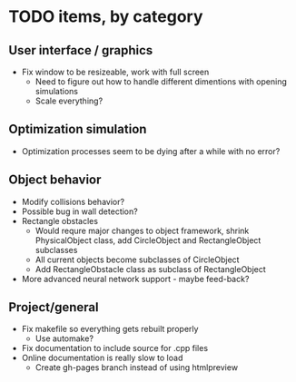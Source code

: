 # TODO items, by category
## User interface / graphics
* Fix window to be resizeable, work with full screen
  * Need to figure out how to handle different dimentions with opening simulations
  * Scale everything?  

## Optimization simulation
* Optimization processes seem to be dying after a while with no error?

## Object behavior
* Modify collisions behavior?
* Possible bug in wall detection?
* Rectangle obstacles
  * Would requre major changes to object framework, shrink PhysicalObject class, add CircleObject and RectangleObject subclasses
  * All current objects become subclasses of CircleObject
  * Add RectangleObstacle class as subclass of RectangleObject
* More advanced neural network support - maybe feed-back?

## Project/general
* Fix makefile so everything gets rebuilt properly
  * Use automake?  
* Fix documentation to include source for .cpp files
* Online documentation is really slow to load
  * Create gh-pages branch instead of using htmlpreview

